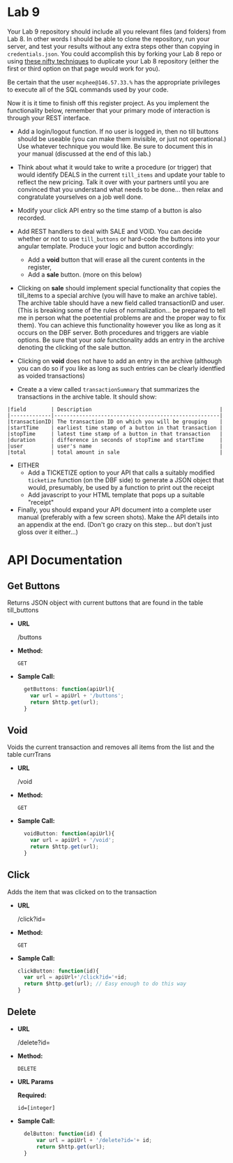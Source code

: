 # Lab 9

Your Lab 9 repository should include all you relevant files (and folders) from Lab 8.  In other words I should be able to clone the repository, run your server, and test your results without any extra steps other than copying in `credentials.json`. You could accomplish this by forking your Lab 8 repo or using [these nifty techniques](https://help.github.com/en/articles/duplicating-a-repository) to duplicate your Lab 8 repository (either the first or third option on that page would work for you). 

Be certain that the user `mcphee@146.57.33.%` has the appropriate privileges to execute all of the SQL commands used by your code.

Now it is it time to finish off this register project.  As you implement the functionality below, remember that your primary mode of interaction is through your REST interface.

* Add a login/logout function.  If no user is logged in, then no till buttons should be useable (you can make them invisible, or just not operational.)  Use whatever technique you would like.  Be sure to document this in your manual (discussed at the end of this lab.)
* Think about what it would take to write a procedure (or trigger) that would identify DEALS in the current `till_items` and update your table to reflect the new pricing.  Talk it over with your partners until you are convinced that you understand what needs to be done... then relax and congratulate yourselves on a job well done.
*  Modify your click API entry so the time stamp of a button is also recorded.
* Add REST handlers to deal with SALE and VOID.  You can decide whether or not to use `till_buttons` or hard-code the buttons into your angular template.  Produce your logic and button accordingly:

   * Add a **void** button that will erase all the curent contents in the register, 
   * Add a **sale** button.  (more on this below)

* Clicking on **sale** should implement special functionality that copies the till_items to a special archive (you will have to make an archive table).  The archive table should have a new field called transactionID and user.  (This is breaking some of the rules of normalization... be prepared to tell me in person what the poetential problems are and the proper way to fix them).  You can achieve this functionality however you like as long as it occurs on the DBF server.  Both procedures and triggers are viable options.  Be sure that your *sale* functionality adds an entry in the archive denoting the clicking of the sale button.
* Clicking on **void** does not have to add an entry in the archive (although you can do so if you like as long as such entries can be clearly identfied as voided transactions)
* Create a a view called `transactionSummary` that summarizes the transactions in the archive table.  It should show:

```
|field        | Description                                         |
|-------------|-----------------------------------------------------|
|transactionID| The transaction ID on which you will be grouping    |
|startTime    | earliest time stamp of a button in that transaction |
|stopTime     | latest time stamp of a button in that transaction   |
|duration     | difference in seconds of stopTime and startTime     |
|user         | user's name                                         |
|total        | total amount in sale                                |
```

* EITHER
   * Add a TICKETIZE option to your API that calls a suitably modified `ticketize` function (on the DBF side) to generate a JSON object that would, presumably, be used by a function to print out the receipt
   * Add javascript to your HTML template that pops up a suitable "receipt"
* Finally, you should expand your API document into a complete user manual (preferably with a few screen shots).  Make the API details into an appendix at the end.  (Don't go crazy on this step... but don't just gloss over it either...)

# API Documentation

**Get Buttons**
---
  Returns JSON object with current buttons that are found in the table till_buttons
* **URL**

  /buttons

* **Method:**

  `GET`

* **Sample Call:**

  ```javascript
    getButtons: function(apiUrl){
      var url = apiUrl + '/buttons';
      return $http.get(url);
    }
  ```
  
**Void**
---
  Voids the current transaction and removes all items from the list and the table currTrans
* **URL**

  /void

* **Method:**

  `GET`

* **Sample Call:**
  ```javascript
    voidButton: function(apiUrl){
      var url = apiUrl + '/void';
      return $http.get(url);
    }
  ```
 
**Click**
---
  Adds the item that was clicked on to the transaction
  * **URL**
  
    /click?id=<itemId>
  
  * **Method:**
    
    `GET`
    
  * **Sample Call:**
    ```javascript
    clickButton: function(id){
      var url = apiUrl+'/click?id='+id;
      return $http.get(url); // Easy enough to do this way
    }
    ```

  
**Delete**
----

* **URL**

  /delete?id=<itemId>

* **Method:**

  `DELETE`
  
*  **URL Params**

   **Required:**
 
   `id=[integer]`

* **Sample Call:**
  ```javascript
    delButton: function(id) {
        var url = apiUrl + '/delete?id='+ id;
        return $http.get(url);
    }
  ```
  

